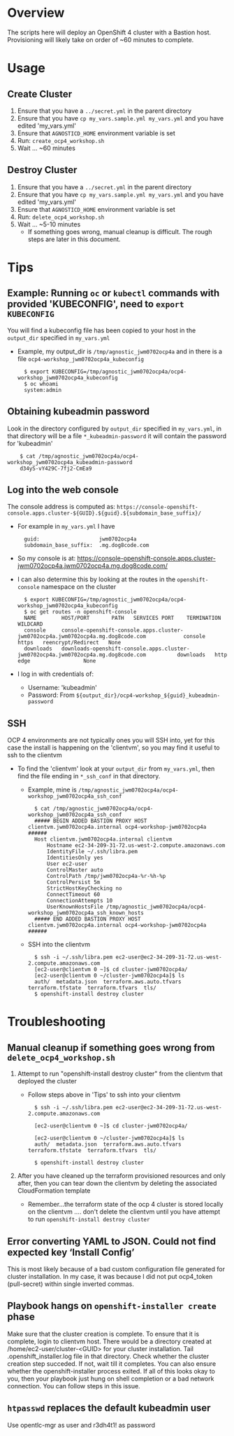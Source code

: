 # Overview
The scripts here will deploy an OpenShift 4 cluster with a Bastion host.  Provisioning will likely take on order of ~60 minutes to complete.
 
# Usage
## Create Cluster
1. Ensure that you have a `../secret.yml` in the parent directory
1. Ensure that you have `cp my_vars.sample.yml my_vars.yml` and you have edited 'my_vars.yml'
1. Ensure that `AGNOSTICD_HOME` environment variable is set
1. Run: `create_ocp4_workshop.sh`
1. Wait ... ~60 minutes

## Destroy Cluster
1. Ensure that you have a `../secret.yml` in the parent directory
1. Ensure that you have `cp my_vars.sample.yml my_vars.yml` and you have edited 'my_vars.yml'
1. Ensure that `AGNOSTICD_HOME` environment variable is set
1. Run: `delete_ocp4_workshop.sh`
1. Wait ... ~5-10 minutes
    * If something goes wrong, manual cleanup is difficult.  The rough steps are later in this document.

    



# Tips

## Example: Running `oc` or `kubectl` commands with provided 'KUBECONFIG', need to `export KUBECONFIG`
You will find a kubeconfig file has been copied to your host in the `output_dir` specified in `my_vars.yml`

* Example, my output_dir is `/tmp/agnostic_jwm0702ocp4a` and in there is a file `ocp4-workshop_jwm0702ocp4a_kubeconfig`

        $ export KUBECONFIG=/tmp/agnostic_jwm0702ocp4a/ocp4-workshop_jwm0702ocp4a_kubeconfig
        $ oc whoami
        system:admin

## Obtaining kubeadmin password

Look in the directory configured by `output_dir` specified in `my_vars.yml`, in that directory will be a file `*_kubeadmin-password` it will contain the password for 'kubeadmin'

        $ cat /tmp/agnostic_jwm0702ocp4a/ocp4-workshop_jwm0702ocp4a_kubeadmin-password 
        d34yS-vY429C-7fj2-CmEa9



## Log into the web console
The console address is computed as:
`https://console-openshift-console.apps.cluster-${GUID}.${guid}.${subdomain_base_suffix}/`

* For example in `my_vars.yml` I have

        guid:                   jwm0702ocp4a
        subdomain_base_suffix:  .mg.dog8code.com

* So my console is at: https://console-openshift-console.apps.cluster-jwm0702ocp4a.jwm0702ocp4a.mg.dog8code.com/

* I can also determine this by looking at the routes in the `openshift-console` namespace on the cluster


        $ export KUBECONFIG=/tmp/agnostic_jwm0702ocp4a/ocp4-workshop_jwm0702ocp4a_kubeconfig
        $ oc get routes -n openshift-console
        NAME        HOST/PORT       PATH   SERVICES PORT    TERMINATION          WILDCARD
        console     console-openshift-console.apps.cluster-jwm0702ocp4a.jwm0702ocp4a.mg.dog8code.com            console     https   reencrypt/Redirect   None
        downloads   downloads-openshift-console.apps.cluster-jwm0702ocp4a.jwm0702ocp4a.mg.dog8code.com          downloads   http    edge                 None

* I log in with credentials of:

    * Username:  'kubeadmin'
    * Password:   From `${output_dir}/ocp4-workshop_${guid}_kubeadmin-password`




## SSH
OCP 4 environments are not typically ones you will SSH into, yet for this case the install is happening on the 'clientvm', so you may find it useful to ssh to the clientvm

* To find the 'clientvm' look at your `output_dir` from `my_vars.yml`, then find the file ending in `*_ssh_conf` in that directory.

    * Example, mine is `/tmp/agnostic_jwm0702ocp4a/ocp4-workshop_jwm0702ocp4a_ssh_conf`

            $ cat /tmp/agnostic_jwm0702ocp4a/ocp4-workshop_jwm0702ocp4a_ssh_conf
            ##### BEGIN ADDED BASTION PROXY HOST clientvm.jwm0702ocp4a.internal ocp4-workshop-jwm0702ocp4a ######
            Host clientvm.jwm0702ocp4a.internal clientvm
                Hostname ec2-34-209-31-72.us-west-2.compute.amazonaws.com
                IdentityFile ~/.ssh/libra.pem
                IdentitiesOnly yes
                User ec2-user
                ControlMaster auto
                ControlPath /tmp/jwm0702ocp4a-%r-%h-%p
                ControlPersist 5m
                StrictHostKeyChecking no
                ConnectTimeout 60
                ConnectionAttempts 10
                UserKnownHostsFile /tmp/agnostic_jwm0702ocp4a/ocp4-workshop_jwm0702ocp4a_ssh_known_hosts
            ##### END ADDED BASTION PROXY HOST clientvm.jwm0702ocp4a.internal ocp4-workshop-jwm0702ocp4a ######
    * SSH into the clientvm

            $ ssh -i ~/.ssh/libra.pem ec2-user@ec2-34-209-31-72.us-west-2.compute.amazonaws.com
            [ec2-user@clientvm 0 ~]$ cd cluster-jwm0702ocp4a/
            [ec2-user@clientvm 0 ~/cluster-jwm0702ocp4a]$ ls
            auth/  metadata.json  terraform.aws.auto.tfvars  terraform.tfstate  terraform.tfvars  tls/
            $ openshift-install destroy cluster


# Troubleshooting

## Manual cleanup if something goes wrong from `delete_ocp4_workshop.sh`
1. Attempt to run "openshift-install destroy cluster" from the clientvm that deployed the cluster

    * Follow steps above in 'Tips' to ssh into your clientvm

            $ ssh -i ~/.ssh/libra.pem ec2-user@ec2-34-209-31-72.us-west-2.compute.amazonaws.com
            
            [ec2-user@clientvm 0 ~]$ cd cluster-jwm0702ocp4a/

            [ec2-user@clientvm 0 ~/cluster-jwm0702ocp4a]$ ls
            auth/  metadata.json  terraform.aws.auto.tfvars  terraform.tfstate  terraform.tfvars  tls/

            $ openshift-install destroy cluster 
            
1. After you have cleaned up the terraform provisioned resources and only after, then you can tear down the clientvm by deleting the associated CloudFormation template

    * Remember...the terraform state of the ocp 4 cluster is stored locally on the clientvm .... don't delete the clientvm until you have attempt to run `openshift-install destroy cluster`


## Error converting YAML to JSON. Could not find expected key ‘Install Config’
This is most likely because of a bad custom configuration file generated for cluster installation. 
In my case, it was because I did not put ocp4_token (pull-secret) within single inverted commas.
    
## Playbook hangs on `openshift-installer create` phase
Make sure that the cluster creation is complete. To ensure that it is complete, login to clientvm host. There would be a directory created at /home/ec2-user/cluster-\<GUID\> for your cluster installation. Tail .openshift_installer.log file in that directory. Check whether the cluster creation step succeded. If not, wait till it completes. You can also ensure whether the openshift-installer process exited. If all of this looks okay to you, then your playbook just hung on shell completion or a bad network connection. You can follow steps in this issue.

## `htpasswd` replaces the default kubeadmin user 
Use opentlc-mgr as user and r3dh4t1!  as password

